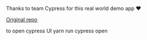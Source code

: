 Thanks to team Cypress for this real world demo app ❤️

<a href="https://github.com/cypress-io/cypress-realworld-app">Original repo</a>

to open cypress UI
yarn run cypress open
